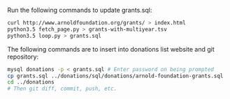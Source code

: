 Run the following commands to update grants.sql:

```bash
curl http://www.arnoldfoundation.org/grants/ > index.html
python3.5 fetch_page.py > grants-with-multiyear.tsv
python3.5 loop.py > grants.sql
```

The following commands are to insert into donations list website and git repository:

```bash
mysql donations -p < grants.sql # Enter password on being prompted
cp grants.sql ../donations/sql/donations/arnold-foundation-grants.sql
cd ../donations
# Then git diff, commit, push, etc.
```

